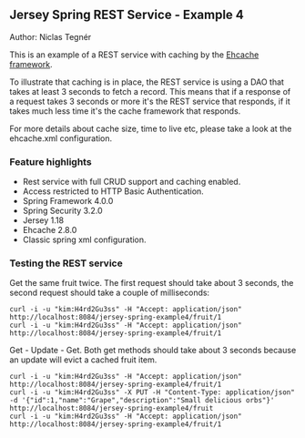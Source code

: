 ## Jersey Spring REST Service - Example 4
Author: Niclas Tegnér

This is an example of a REST service with caching by the [Ehcache framework][1]. 

To illustrate that caching is in place, the REST service is using a DAO that 
takes at least 3 seconds to fetch a record. This means that if a response of a 
request takes 3 seconds or more it's the REST service that responds, if it takes 
much less time it's the cache framework that responds. 

For more details about cache size, time to live etc, please take a look at the 
ehcache.xml configuration.

### Feature highlights
- Rest service with full CRUD support and caching enabled.
- Access restricted to HTTP Basic Authentication.
- Spring Framework 4.0.0
- Spring Security 3.2.0
- Jersey 1.18
- Ehcache 2.8.0
- Classic spring xml configuration.

### Testing the REST service

Get the same fruit twice. The first request should take about 3 seconds, the second request should take a couple of milliseconds:

```
curl -i -u "kim:H4rd2Gu3ss" -H "Accept: application/json" http://localhost:8084/jersey-spring-example4/fruit/1
curl -i -u "kim:H4rd2Gu3ss" -H "Accept: application/json" http://localhost:8084/jersey-spring-example4/fruit/1
```

Get - Update - Get. Both get methods should take about 3 seconds because an update will evict a cached fruit item.

```
curl -i -u "kim:H4rd2Gu3ss" -H "Accept: application/json" http://localhost:8084/jersey-spring-example4/fruit/1
curl -i -u "kim:H4rd2Gu3ss" -X PUT -H "Content-Type: application/json" -d '{"id":1,"name":"Grape","description":"Small delicious orbs"}' http://localhost:8084/jersey-spring-example4/fruit
curl -i -u "kim:H4rd2Gu3ss" -H "Accept: application/json" http://localhost:8084/jersey-spring-example4/fruit/1
```

[1]: http://ehcache.org/